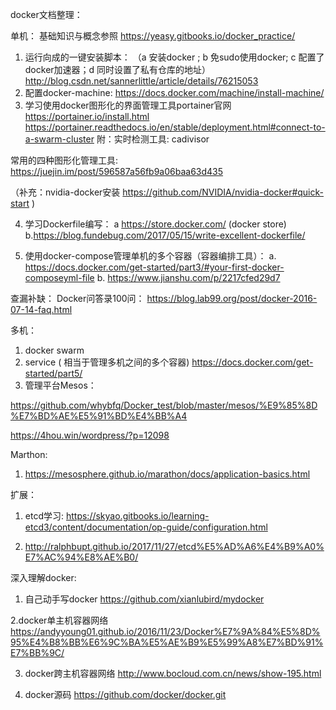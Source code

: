 
docker文档整理：

单机：
基础知识与概念参照 https://yeasy.gitbooks.io/docker_practice/ 
1.    运行向成的一键安装脚本：
（a 安装docker ; b 免sudo使用docker; c 配置了docker加速器；d 同时设置了私有仓库的地址） http://blog.csdn.net/sannerlittle/article/details/76215053
2.  配置docker-machine:
 https://docs.docker.com/machine/install-machine/
3.  学习使用docker图形化的界面管理工具portainer官网
   https://portainer.io/install.html  
   https://portainer.readthedocs.io/en/stable/deployment.html#connect-to-a-swarm-cluster
 附：实时检测工具:  cadivisor

常用的四种图形化管理工具:
https://juejin.im/post/596587a56fb9a06baa63d435

（补充：nvidia-docker安装   https://github.com/NVIDIA/nvidia-docker#quick-start )

4. 学习Dockerfile编写：
  a https://store.docker.com/ (docker store)
  b.https://blog.fundebug.com/2017/05/15/write-excellent-dockerfile/

5.  使用docker-compose管理单机的多个容器（容器编排工具）：
   a. https://docs.docker.com/get-started/part3/#your-first-docker-composeyml-file
   b. https://www.jianshu.com/p/2217cfed29d7


查漏补缺：
Docker问答录100问： https://blog.lab99.org/post/docker-2016-07-14-faq.html



多机：
1.   docker swarm 
2.   service ( 相当于管理多机之间的多个容器)
https://docs.docker.com/get-started/part5/ 
3.  管理平台Mesos：

https://github.com/whybfq/Docker_test/blob/master/mesos/%E9%85%8D%E7%BD%AE%E5%91%BD%E4%BB%A4

https://4hou.win/wordpress/?p=12098

Marthon:
1.  https://mesosphere.github.io/marathon/docs/application-basics.html


扩展：

1. etcd学习:
https://skyao.gitbooks.io/learning-etcd3/content/documentation/op-guide/configuration.html


2. http://ralphbupt.github.io/2017/11/27/etcd%E5%AD%A6%E4%B9%A0%E7%AC%94%E8%AE%B0/

深入理解docker:

1. 自己动手写docker
https://github.com/xianlubird/mydocker

2.docker单主机容器网络 https://andyyoung01.github.io/2016/11/23/Docker%E7%9A%84%E5%8D%95%E4%B8%BB%E6%9C%BA%E5%AE%B9%E5%99%A8%E7%BD%91%E7%BB%9C/

3. docker跨主机容器网络
http://www.bocloud.com.cn/news/show-195.html

3.  docker源码
https://github.com/docker/docker.git 
